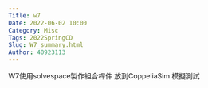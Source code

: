 ```yaml
---
Title: w7
Date: 2022-06-02 10:00
Category: Misc
Tags: 2022SpringCD
Slug: W7_summary.html
Author: 40923113
---
```


<!-- PELICAN_END_SUMMARY -->

W7使用solvespace製作組合桿件 放到CoppeliaSim 模擬測試


